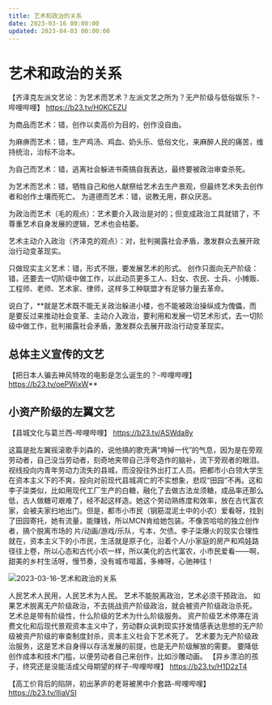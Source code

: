 ```yaml
---
title: 艺术和政治的关系
date: 2023-03-16 00:00:00
updated: 2023-04-03 00:00:00
---
```


# 艺术和政治的关系

【齐泽克左派文艺论：为艺术而艺术？左派文艺之所为？无产阶级与低俗娱乐？-哔哩哔哩】 https://b23.tv/H0KCEZU

为商品而艺术：错，创作以卖高价为目的，创作没自由。

为麻痹而艺术：错，生产鸡汤、鸡血、奶头乐、低俗文化，来麻醉人民的痛苦，维持统治，治标不治本。

为自己而艺术：错，逃离社会躲进书斋搞自我表达，最终要被政治审查杀死。

为艺术而艺术：错，牺牲自己和他人献祭给艺术去生产景观，但最终艺术失去创作者和创作土壤而死亡。
为道德而艺术：错，说教无用，群众厌恶。

为政治而艺术（毛的观点）：艺术要介入政治是对的；但变成政治工具就错了，不尊重艺术自身发展的逻辑，艺术也会枯萎。

艺术主动介入政治（齐泽克的观点）：对，批判揭露社会矛盾，激发群众去展开政治行动变革现实。

只做现实主义艺术：错，形式不限，要发展艺术的形式。
创作只面向无产阶级：错，还要去一切阶级中做工作，以此动员更多工人、妇女、农民、士兵、小摊贩、工程师、老师、艺术家、律师，这样多工种联盟才有足够力量去革命。

说白了，**就是艺术既不能无关政治躲进小楼，也不能被政治操纵成为傀儡，而是要反过来推动社会变革、主动介入政治，要利用和发展一切艺术形式，去一切阶级中做工作，批判揭露社会矛盾，激发群众去展开政治行动变革现实。

## 总体主义宣传的文艺

【把日本人骗去神风特攻的电影是怎么诞生的？-哔哩哔哩】 https://b23.tv/oePWixW**

## 小资产阶级的左翼文艺

【县城文化与葛兰西-哔哩哔哩】 https://b23.tv/ASWda8y

这篇是批左翼摇滚歌手刘森的，说他搞的歌充满“垮掉一代”的气息，因为是在旁观劳动者，自己没当劳动者，刻奇地夹带自己浮夸造作的脑补，流下旁观者的眼泪。视线投向内青年劳动力流失的县城，而没投往外出打工人员。把都市小白领大学生在资本主义下的不爽，投向对前现代县城凋亡的不实想象，悲叹“田园”不再。这和李子柒类似，比如用现代工厂生产的白糖，融化了去做古法龙须糖，成品率还那么低，古人做糖可艰难了，经不起这样造。她这个劳动熟练度和效率，放在古代富农家，会被夫家扫地出门。但是，都市小市民（钢筋混泥土中的小农）爱看呀，找到了田园寄托，她有流量，能赚钱，所以MCN肯给她包装。不像苦哈哈的独立创作者，搞个脱离市场的 片/动画/游戏/乐队，亏本，欠债。李子柒爆火的现实合理性就在，资本主义下的小市民，生活就是原子化，沿着个人/小家庭的房产和鸡娃路径往上卷，所以心态和古代小农一样，所以美化的古代富农，小市民爱看——啊，甜美的乡村生活呀，慢节奏，没有城市喧嚣，多棒呀，心驰神往！

![2023-03-16-艺术和政治的关系](assets/2023-03-16-艺术和政治的关系.jpeg)

人民艺术人民用，人民艺术为人民。
艺术不能脱离政治，艺术必须干预政治。
如果艺术脱离无产阶级政治，不去挑战资产阶级政治，就会被资产阶级政治杀死。
艺术总是带有阶级性，什么阶级的艺术为什么阶级服务。
资产阶级艺术停滞在消费文化和后现代景观资本主义中了，劳动群众讽刺现实抒发情感表达思想的无产阶级被资产阶级的审查制度封杀，资本主义社会下艺术死了。
艺术要为无产阶级政治服务，这是艺术自身得以存活发展的前提，也是无产阶级解放的需要。
要降低创作成本和技术门槛，以便劳动者自己来创作，比如沙雕动画。
【异乡漂泊的孩子，终究还是没能活成父母期望的样子-哔哩哔哩】 https://b23.tv/H1D2zT4

【高工价背后的陷阱，初出茅庐的老哥被黑中介套路-哔哩哔哩】 https://b23.tv/IIiaVSI
